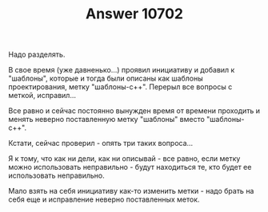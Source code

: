 ﻿---
title: "Answer 10702"
se.owner.user_id: 195342
se.owner.display_name: "Harry"
se.owner.link: "https://ru.meta.stackoverflow.com/users/195342/harry"
se.answer_id: 10702
se.question_id: 10698
se.post_type: answer
se.score: 0
se.is_accepted: False
---
<p>Надо разделять.</p>
<p>В свое время (уже давненько...) проявил инициативу и добавил к &quot;шаблоны&quot;, которые и тогда были описаны как шаблоны проектирования, метку &quot;шаблоны-с++&quot;. Перерыл все вопросы с меткой, исправил...</p>
<p>Все равно и сейчас постоянно вынужден время от времени проходить и менять неверно поставленную метку &quot;шаблоны&quot; вместо &quot;шаблоны-с++&quot;.</p>
<p>Кстати, сейчас проверил - опять три таких вопроса...</p>
<p>Я к тому, что как ни дели, как ни описывай - все равно, если метку можно использовать неправильно - будут находиться те, кто будет ее использовать неправильно.</p>
<p>Мало взять на себя инициативу как-то изменить метки - надо брать на себя еще и исправление неверно поставленных меток.</p>
